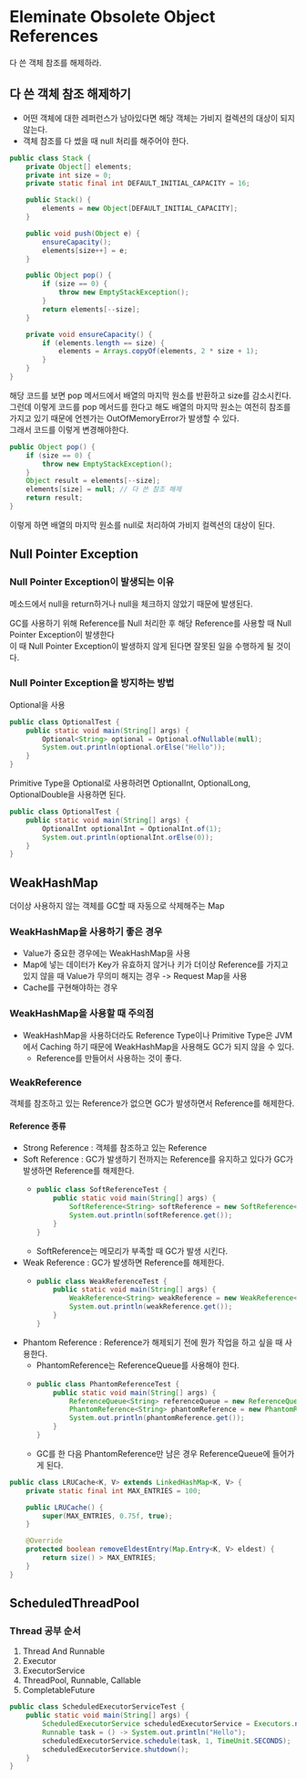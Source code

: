 # Eleminate Obsolete Object References
다 쓴 객체 참조를 해제하라.

## 다 쓴 객체 참조 해제하기
- 어떤 객체에 대한 레퍼런스가 남아있다면 해당 객체는 가비지 컬렉션의 대상이 되지 않는다.
- 객체 참조를 다 썼을 때 null 처리를 해주어야 한다.

```java
public class Stack {
    private Object[] elements;
    private int size = 0;
    private static final int DEFAULT_INITIAL_CAPACITY = 16;

    public Stack() {
        elements = new Object[DEFAULT_INITIAL_CAPACITY];
    }

    public void push(Object e) {
        ensureCapacity();
        elements[size++] = e;
    }

    public Object pop() {
        if (size == 0) {
            throw new EmptyStackException();
        }
        return elements[--size];
    }

    private void ensureCapacity() {
        if (elements.length == size) {
            elements = Arrays.copyOf(elements, 2 * size + 1);
        }
    }
}
```
해당 코드를 보면 pop 메서드에서 배열의 마지막 원소를 반환하고 size를 감소시킨다.  
그런데 이렇게 코드를 pop 메서드를 한다고 해도 배열의 마지막 원소는 여전히 참조를 가지고 있기 때문에
언젠가는 OutOfMemoryError가 발생할 수 있다.  
그래서 코드를 이렇게 변경해야한다.  
```java
public Object pop() {
    if (size == 0) {
        throw new EmptyStackException();
    }
    Object result = elements[--size];
    elements[size] = null; // 다 쓴 참조 해제
    return result;
}
```
이렇게 하면 배열의 마지막 원소를 null로 처리하여 가비지 컬렉션의 대상이 된다.

## Null Pointer Exception

### Null Pointer Exception이 발생되는 이유
메소드에서 null을 return하거나 null을 체크하지 않았기 때문에 발생된다.

GC를 사용하기 위해 Reference를 Null 처리한 후 해당 Reference를 사용할 때 Null Pointer Exception이 발생한다  
이 때 Null Pointer Exception이 발생하지 않게 된다면 잘못된 일을 수행하게 될 것이다.

### Null Pointer Exception을 방지하는 방법
Optional을 사용
```java
public class OptionalTest {
    public static void main(String[] args) {
        Optional<String> optional = Optional.ofNullable(null);
        System.out.println(optional.orElse("Hello"));
    }
}
```
Primitive Type을 Optional로 사용하려면 OptionalInt, OptionalLong, OptionalDouble을 사용하면 된다.
```java
public class OptionalTest {
    public static void main(String[] args) {
        OptionalInt optionalInt = OptionalInt.of(1);
        System.out.println(optionalInt.orElse(0));
    }
}
```
## WeakHashMap
더이상 사용하지 않는 객체를 GC할 때 자동으로 삭제해주는 Map
### WeakHashMap을 사용하기 좋은 경우
- Value가 중요한 경우에는 WeakHashMap을 사용
- Map에 넣는 데이터가 Key가 유효하지 않거나 키가 더이상 Reference를 가지고 있지 않을 때 Value가 무의미 해지는 경우 -> Request Map을 사용
- Cache를 구현해야하는 경우

### WeakHashMap을 사용할 때 주의점
- WeakHashMap을 사용하더라도 Reference Type이나 Primitive Type은 JVM에서 Caching 하기 때문에 WeakHashMap을 사용해도 GC가 되지 않을 수 있다.
  - Reference를 만들어서 사용하는 것이 좋다.
### WeakReference
객체를 참조하고 있는 Reference가 없으면 GC가 발생하면서 Reference를 해제한다.
#### Reference 종류
- Strong Reference : 객체를 참조하고 있는 Reference
- Soft Reference : GC가 발생하기 전까지는 Reference를 유지하고 있다가 GC가 발생하면 Reference를 해제한다.
  - ```java
    public class SoftReferenceTest {
        public static void main(String[] args) {
            SoftReference<String> softReference = new SoftReference<>("Hello");
            System.out.println(softReference.get());
        }
    }
    ```
  - SoftReference는 메모리가 부족할 때 GC가 발생 시킨다.
- Weak Reference : GC가 발생하면 Reference를 해제한다.
  - ```java
    public class WeakReferenceTest {
        public static void main(String[] args) {
            WeakReference<String> weakReference = new WeakReference<>("Hello");
            System.out.println(weakReference.get());
        }
    }
    ```
- Phantom Reference : Reference가 해제되기 전에 뭔가 작업을 하고 싶을 때 사용한다.
  - PhantomReference는 ReferenceQueue를 사용해야 한다.
  - ```java
    public class PhantomReferenceTest {
        public static void main(String[] args) {
            ReferenceQueue<String> referenceQueue = new ReferenceQueue<>();
            PhantomReference<String> phantomReference = new PhantomReference<>("Hello", referenceQueue);
            System.out.println(phantomReference.get());
        }
    }
    ```
  - GC를 한 다음 PhantomReference만 남은 경우 ReferenceQueue에 들어가게 된다.

```java
public class LRUCache<K, V> extends LinkedHashMap<K, V> {
    private static final int MAX_ENTRIES = 100;

    public LRUCache() {
        super(MAX_ENTRIES, 0.75f, true);
    }

    @Override
    protected boolean removeEldestEntry(Map.Entry<K, V> eldest) {
        return size() > MAX_ENTRIES;
    }
}
```

## ScheduledThreadPool
### Thread 공부 순서
1. Thread And Runnable
2. Executor
3. ExecutorService
4. ThreadPool, Runnable, Callable
5. CompletableFuture

[//]: # (Scheduled ThreadPool은 일정 시간이 지나면 해당 객체를 제거하는 방법이다.)

```java
public class ScheduledExecutorServiceTest {
    public static void main(String[] args) {
        ScheduledExecutorService scheduledExecutorService = Executors.newScheduledThreadPool(1);
        Runnable task = () -> System.out.println("Hello");
        scheduledExecutorService.schedule(task, 1, TimeUnit.SECONDS);
        scheduledExecutorService.shutdown();
    }
}
```




